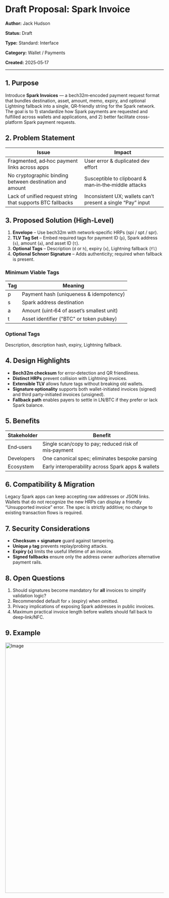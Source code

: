 # Draft Proposal: Spark Invoice

**Author:** Jack Hudson

**Status:** Draft

**Type:** Standard: Interface

**Category:** Wallet / Payments

**Created:** 2025‑05‑17

---

## 1. Purpose

Introduce **Spark Invoices** ― a bech32m‑encoded payment request format that bundles destination, asset, amount, memo, expiry, and optional Lightning fallback into a single, QR‑friendly string for the Spark network. The goal is to 1) standardize how Spark payments are requested and fulfilled across wallets and applications, and 2) better facilitate cross-platform Spark payment requests.

## 2. Problem Statement

| Issue                                                      | Impact                                                      |
| ---------------------------------------------------------- | ----------------------------------------------------------- |
| Fragmented, ad‑hoc payment links across apps               | User error & duplicated dev effort                          |
| No cryptographic binding between destination and amount    | Susceptible to clipboard & man‑in‑the‑middle attacks        |
| Lack of unified request string that supports BTC fallbacks | Inconsistent UX; wallets can’t present a single “Pay” input |

## 3. Proposed Solution (High‑Level)

1. **Envelope** – Use bech32m with network‑specific HRPs (spi / spt / spr).
2. **TLV Tag Set** – Embed required tags for payment ID (`p`), Spark address (`s`), amount (`a`), and asset ID (`t`).
3. **Optional Tags** – Description (`d` or `h`), expiry (`x`), Lightning fallback (`fl`)
4. **Optional Schnorr Signature** – Adds authenticity; required when fallback is present.

### Minimum Viable Tags

| Tag | Meaning                                   |
| --- | ----------------------------------------- |
| p   | Payment hash (uniqueness & idempotency)   |
| s   | Spark address destination                 |
| a   | Amount (uint‑64 of asset’s smallest unit) |
| t   | Asset identifier ("BTC" or token pubkey)  |

### Optional Tags

Description, description hash, expiry, Lightning fallback.

## 4. Design Highlights

- **Bech32m checksum** for error‑detection and QR friendliness.
- **Distinct HRPs** prevent collision with Lightning invoices.
- **Extensible TLV** allows future tags without breaking old wallets.
- **Signature optionality** supports both wallet-initiated invoices (signed) and third party-initiated invoices (unsigned).
- **Fallback path** enables payers to settle in LN/BTC if they prefer or lack Spark balance.

## 5. Benefits

| Stakeholder | Benefit                                              |
| ----------- | ---------------------------------------------------- |
| End‑users   | Single scan/copy to pay; reduced risk of mis‑payment |
| Developers  | One canonical spec; eliminates bespoke parsing       |
| Ecosystem   | Early interoperability across Spark apps & wallets   |

## 6. Compatibility & Migration

Legacy Spark apps can keep accepting raw addresses or JSON links. Wallets that do not recognize the new HRPs can display a friendly “Unsupported invoice” error. The spec is strictly additive; no change to existing transaction flows is required.

## 7. Security Considerations

- **Checksum + signature** guard against tampering.
- **Unique `p` tag** prevents replay/probing attacks.
- **Expiry (`x`)** limits the useful lifetime of an invoice.
- **Signed fallbacks** ensure only the address owner authorizes alternative payment rails.

## 8. Open Questions

1. Should signatures become mandatory for **all** invoices to simplify validation logic?
2. Recommended default for `x` (expiry) when omitted.
3. Privacy implications of exposing Spark addresses in public invoices.
4. Maximum practical invoice length before wallets should fall back to deep‑link/NFC.

## 9. Example

<img width="793" alt="Image" src="https://github.com/user-attachments/assets/c3274af3-8a66-4d3f-9702-395a68e002bc" />
